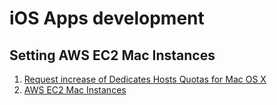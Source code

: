 # iOS Apps development

## Setting AWS EC2 Mac Instances
1. [Request increase of Dedicates Hosts Quotas for Mac OS X](https://virtualizationreview.com/articles/2021/01/06/macos-aws.aspx)
1. [AWS EC2 Mac Instances](https://docs.aws.amazon.com/AWSEC2/latest/UserGuide/ec2-mac-instances.html)
